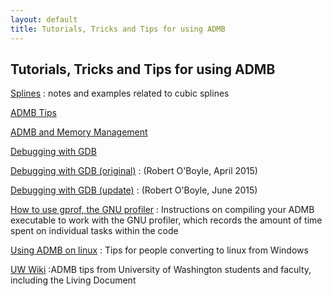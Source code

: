 ```yaml
---
layout: default
title: Tutorials, Tricks and Tips for using ADMB
---
```


Tutorials, Tricks and Tips for using ADMB
-----------------------------------------

[Splines](splines/)
: notes and examples related to cubic splines

[ADMB Tips](admb-tips.html)

[ADMB and Memory Management](memory-management.html)

[Debugging with GDB](admb-gdb.html)

[Debugging with GDB (original)](admb-gdb-original.pdf)
: (Robert O'Boyle, April 2015)

[Debugging with GDB (update)](admb-gdb-update.docx)
: (Robert O'Boyle, June 2015)

[How to use gprof, the GNU profiler](how-to-use-gprof-gnu-profiler.html)
: Instructions on compiling your ADMB executable to work with the GNU profiler, which records the amount of time spent on individual tasks within the code

[Using ADMB on linux](using-admb-on-linux.html)
: Tips for people converting to linux from Windows

[UW Wiki](http://wiki.cbr.washington.edu/qerm/index.php/AD_Model_Builder)
:ADMB tips from University of Washington students and faculty, including the Living Document
